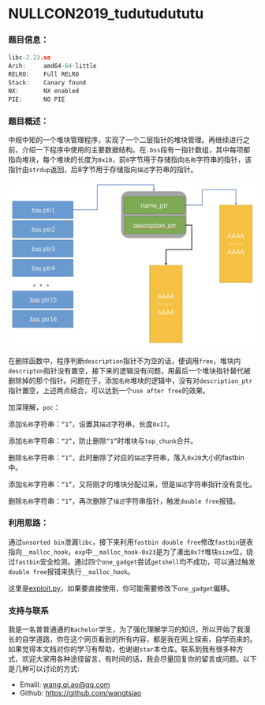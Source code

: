 # NULLCON2019_tudutudututu

### 题目信息：

```c
libc-2.23.so
Arch:     amd64-64-little
RELRO:    Full RELRO
Stack:    Canary found
NX:       NX enabled
PIE:      NO PIE
```

### 题目概述：

中规中矩的一个堆块管理程序，实现了一个二层指针的堆块管理。再继续进行之前，介绍一下程序中使用的主要数据结构。在`.bss`段有一指针数组，其中每项都指向堆块，每个堆块的长度为`0x10`，前`8`字节用于存储指向`名称`字符串的指针，该指针由`strdup`返回，后8字节用于存储指向`描述`字符串的指针。

![image-20201113151441076](readme.assets/image-20201113151441076.png)

在删除函数中，程序判断`description`指针不为空的话，便调用`free`，堆块内`descripton`指针没有置空，接下来的逻辑没有问题，用最后一个堆块指针替代被删除掉的那个指针。问题在于，添加`名称`堆块的逻辑中，没有对`description_ptr`指针置空，上述两点结合，可以达到一个`use after free`的效果。

加深理解，`poc`：

添加`名称`字符串：`“1”`，设置其`描述`字符串，长度`0x17`。

添加`名称`字符串：`“2”`，防止删除`“1”`时堆块与`top_chunk`合并。

删除`名称`字符串：`“1”`，此时删除了对应的`描述`字符串，落入`0x20`大小的fastbin中。

添加`名称`字符串：`“1”`，又将刚才的堆块分配过来，但是`描述`字符串指针没有变化。

删除`名称`字符串：`“1”`，再次删除了`描述`字符串指针，触发`double free`报错。

### 利用思路：

通过`unsorted bin`泄漏`libc`，接下来利用`fastbin double free`修改`fastbin`链表指向`__malloc_hook`，`exp`中`__malloc_hook-0x23`是为了凑出`0x7f`堆块`size`位，绕过`fastbin`安全检测。通过四个`one_gadget`尝试`getshell`均不成功，可以通过触发`double free`报错来执行`__malloc_hook`。

这里是[exploit.py](./exp.py)，如果要直接使用，你可能需要修改下`one_gadget`偏移。

### 支持与联系

我是一名普普通通的`Bachelor`学生，为了强化理解学习的知识，所以开始了我漫长的自学道路，你在这个网页看到的所有内容，都是我在网上探索，自学而来的。如果觉得本文档对你的学习有帮助，也谢谢`star`本仓库。联系到我有很多种方式，欢迎大家用各种途径留言，有时间的话，我会尽量回复你的留言或问题。以下是几种可以讨论的方式:

- Emalil: wang.qi.ao@qq.com
- Github: https://github.com/wangtsiao